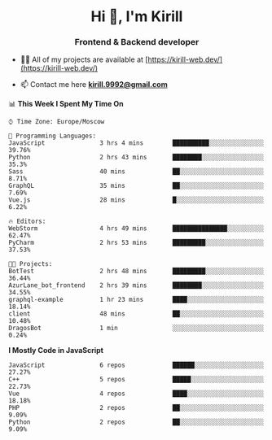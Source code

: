 <h1 align="center">Hi 👋, I'm Kirill</h1>
<h3 align="center">Frontend & Backend developer</h3>

- 👨‍💻 All of my projects are available at [https://kirill-web.dev/](https://kirill-web.dev/)

- 📫 Contact me here **kirill.9992@gmail.com**











<!--START_SECTION:waka-->
📊 **This Week I Spent My Time On** 

```text
⌚︎ Time Zone: Europe/Moscow

💬 Programming Languages: 
JavaScript               3 hrs 4 mins        ██████████░░░░░░░░░░░░░░░   39.76% 
Python                   2 hrs 43 mins       ████████░░░░░░░░░░░░░░░░░   35.3% 
Sass                     40 mins             ██░░░░░░░░░░░░░░░░░░░░░░░   8.71% 
GraphQL                  35 mins             ██░░░░░░░░░░░░░░░░░░░░░░░   7.69% 
Vue.js                   28 mins             █░░░░░░░░░░░░░░░░░░░░░░░░   6.22%

🔥 Editors: 
WebStorm                 4 hrs 49 mins       ███████████████░░░░░░░░░░   62.47% 
PyCharm                  2 hrs 53 mins       █████████░░░░░░░░░░░░░░░░   37.53%

🐱‍💻 Projects: 
BotTest                  2 hrs 48 mins       █████████░░░░░░░░░░░░░░░░   36.44% 
AzurLane_bot_frontend    2 hrs 39 mins       ████████░░░░░░░░░░░░░░░░░   34.55% 
graphql-example          1 hr 23 mins        ████░░░░░░░░░░░░░░░░░░░░░   18.14% 
client                   48 mins             ██░░░░░░░░░░░░░░░░░░░░░░░   10.48% 
DragosBot                1 min               ░░░░░░░░░░░░░░░░░░░░░░░░░   0.24%

```

**I Mostly Code in JavaScript** 

```text
JavaScript               6 repos             ██████░░░░░░░░░░░░░░░░░░░   27.27% 
C++                      5 repos             █████░░░░░░░░░░░░░░░░░░░░   22.73% 
Vue                      4 repos             ████░░░░░░░░░░░░░░░░░░░░░   18.18% 
PHP                      2 repos             ██░░░░░░░░░░░░░░░░░░░░░░░   9.09% 
Python                   2 repos             ██░░░░░░░░░░░░░░░░░░░░░░░   9.09%

```



<!--END_SECTION:waka-->
